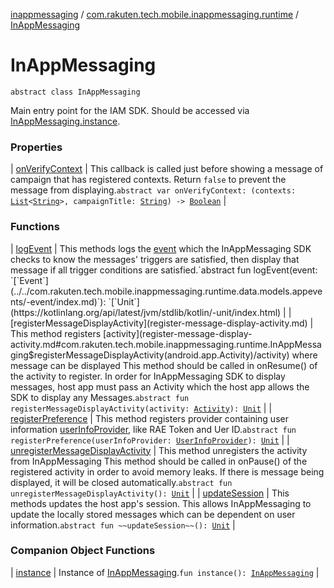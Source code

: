 [inappmessaging](../../index.md) / [com.rakuten.tech.mobile.inappmessaging.runtime](../index.md) / [InAppMessaging](./index.md)

# InAppMessaging

`abstract class InAppMessaging`

Main entry point for the IAM SDK.
Should be accessed via [InAppMessaging.instance](instance.md).

### Properties

| [onVerifyContext](on-verify-context.md) | This callback is called just before showing a message of campaign that has registered contexts. Return `false` to prevent the message from displaying.`abstract var onVerifyContext: (contexts: `[`List`](https://kotlinlang.org/api/latest/jvm/stdlib/kotlin.collections/-list/index.html)`<`[`String`](https://kotlinlang.org/api/latest/jvm/stdlib/kotlin/-string/index.html)`>, campaignTitle: `[`String`](https://kotlinlang.org/api/latest/jvm/stdlib/kotlin/-string/index.html)`) -> `[`Boolean`](https://kotlinlang.org/api/latest/jvm/stdlib/kotlin/-boolean/index.html) |

### Functions

| [logEvent](log-event.md) | This methods logs the [event](log-event.md#com.rakuten.tech.mobile.inappmessaging.runtime.InAppMessaging$logEvent(com.rakuten.tech.mobile.inappmessaging.runtime.data.models.appevents.Event)/event) which the InAppMessaging SDK checks to know the messages' triggers are satisfied, then display that message if all trigger conditions are satisfied.`abstract fun logEvent(event: `[`Event`](../../com.rakuten.tech.mobile.inappmessaging.runtime.data.models.appevents/-event/index.md)`): `[`Unit`](https://kotlinlang.org/api/latest/jvm/stdlib/kotlin/-unit/index.html) |
| [registerMessageDisplayActivity](register-message-display-activity.md) | This method registers [activity](register-message-display-activity.md#com.rakuten.tech.mobile.inappmessaging.runtime.InAppMessaging$registerMessageDisplayActivity(android.app.Activity)/activity) where message can be displayed This method should be called in onResume() of the activity to register. In order for InAppMessaging SDK to display messages, host app must pass an Activity which the host app allows the SDK to display any Messages.`abstract fun registerMessageDisplayActivity(activity: `[`Activity`](https://developer.android.com/reference/android/app/Activity.html)`): `[`Unit`](https://kotlinlang.org/api/latest/jvm/stdlib/kotlin/-unit/index.html) |
| [registerPreference](register-preference.md) | This method registers provider containing user information [userInfoProvider](register-preference.md#com.rakuten.tech.mobile.inappmessaging.runtime.InAppMessaging$registerPreference(com.rakuten.tech.mobile.inappmessaging.runtime.UserInfoProvider)/userInfoProvider), like RAE Token and Uer ID.`abstract fun registerPreference(userInfoProvider: `[`UserInfoProvider`](../-user-info-provider/index.md)`): `[`Unit`](https://kotlinlang.org/api/latest/jvm/stdlib/kotlin/-unit/index.html) |
| [unregisterMessageDisplayActivity](unregister-message-display-activity.md) | This method unregisters the activity from InAppMessaging This method should be called in onPause() of the registered activity in order to avoid memory leaks. If there is message being displayed, it will be closed automatically.`abstract fun unregisterMessageDisplayActivity(): `[`Unit`](https://kotlinlang.org/api/latest/jvm/stdlib/kotlin/-unit/index.html) |
| [updateSession](update-session.md) | This methods updates the host app's session. This allows InAppMessaging to update the locally stored messages which can be dependent on user information.`abstract fun ~~updateSession~~(): `[`Unit`](https://kotlinlang.org/api/latest/jvm/stdlib/kotlin/-unit/index.html) |

### Companion Object Functions

| [instance](instance.md) | Instance of [InAppMessaging](./index.md).`fun instance(): `[`InAppMessaging`](./index.md) |

